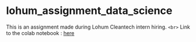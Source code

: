 # lohum_assignment_data_science

This is an assignment made during Lohum Cleantech intern hiring.
`<br>`
Link to the colab notebook : [here](https://colab.research.google.com/github/shubham21155102/lohum_assignment_data_science/blob/main/Copy_of_Lohum_assignment.ipynb)
